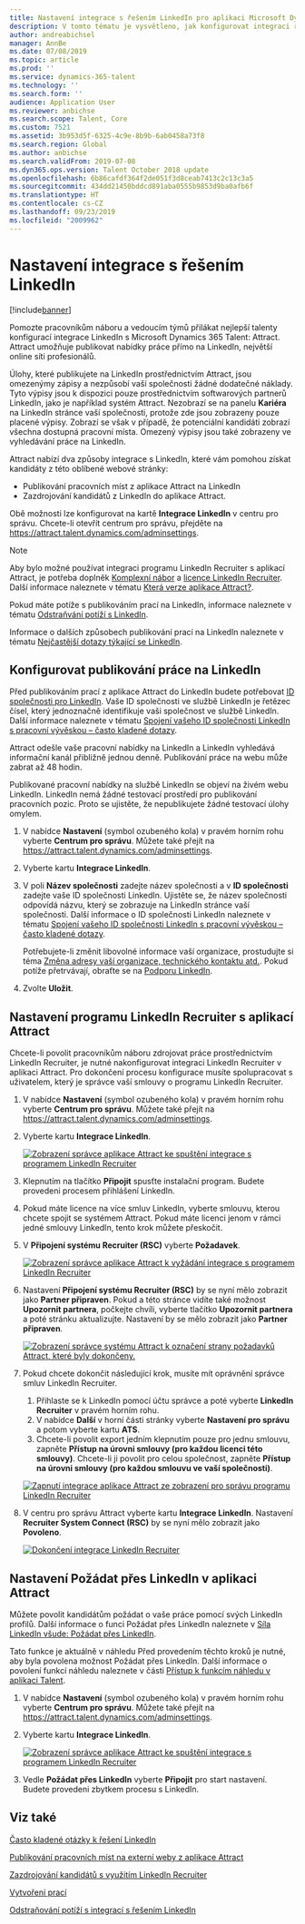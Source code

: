 ```yaml
---
title: Nastavení integrace s řešením LinkedIn pro aplikaci Microsoft Dynamics 365 Talent - Attract
description: V tomto tématu je vysvětleno, jak konfigurovat integraci řešení LinkedIn v aplikaci Microsoft Dynamics 365 Talent - Attract, aby bylo možné snadno publikovat práce na LinkedIn z aplikace Attract a aby vaši pracovníci náboru mohli synchronizovat své informace o náboru s profilem kandidáta na LinkedIn.
author: andreabichsel
manager: AnnBe
ms.date: 07/08/2019
ms.topic: article
ms.prod: ''
ms.service: dynamics-365-talent
ms.technology: ''
ms.search.form: ''
audience: Application User
ms.reviewer: anbichse
ms.search.scope: Talent, Core
ms.custom: 7521
ms.assetid: 3b953d5f-6325-4c9e-8b9b-6ab0458a73f8
ms.search.region: Global
ms.author: anbichse
ms.search.validFrom: 2019-07-08
ms.dyn365.ops.version: Talent October 2018 update
ms.openlocfilehash: 6b86cafdf364f2de051f3d8ceab7413c2c13c3a5
ms.sourcegitcommit: 434dd21450bddcd891aba0555b9853d9ba0afb6f
ms.translationtype: HT
ms.contentlocale: cs-CZ
ms.lasthandoff: 09/23/2019
ms.locfileid: "2009962"
---
```

# <a name="set-up-linkedin-integration"></a>Nastavení integrace s řešením LinkedIn

[!include[banner](../includes/banner.md)]

Pomozte pracovníkům náboru a vedoucím týmů přilákat nejlepší talenty konfigurací integrace LinkedIn s Microsoft Dynamics 365 Talent: Attract. Attract umožňuje publikovat nabídky práce přímo na LinkedIn, největší online síti profesionálů.

Úlohy, které publikujete na LinkedIn prostřednictvím Attract, jsou omezenýmy zápisy a nezpůsobí vaší společnosti žádné dodatečné náklady. Tyto výpisy jsou k dispozici pouze prostřednictvím softwarových partnerů LinkedIn, jako je například systém Attract. Nezobrazí se na panelu **Kariéra** na LinkedIn stránce vaší společnosti, protože zde jsou zobrazeny pouze placené výpisy. Zobrazí se však v případě, že potenciální kandidáti zobrazí všechna dostupná pracovní místa. Omezený výpisy jsou také zobrazeny ve vyhledávání práce na LinkedIn.

Attract nabízí dva způsoby integrace s LinkedIn, které vám pomohou získat kandidáty z této oblíbené webové stránky:

- Publikování pracovních míst z aplikace Attract na LinkedIn
- Zazdrojování kandidátů z LinkedIn do aplikace Attract.

Obě možnosti lze konfigurovat na kartě **Integrace LinkedIn** v centru pro správu. Chcete-li otevřít centrum pro správu, přejděte na <https://attract.talent.dynamics.com/adminsettings>.

> [!NOTE]
> Aby bylo možné používat integraci programu LinkedIn Recruiter s aplikací Attract, je potřeba doplněk [Komplexní nábor](https://docs.microsoft.com/dynamics365/unified-operations/talent/attract-comprehensive-hiring) a [licence LinkedIn Recruiter](https://business.linkedin.com/talent-solutions/cx/17/08/recruiter-demo-fs2-k18). Další informace naleznete v tématu [Která verze aplikace Attract?](./attract-comprehensive-hiring.md).

Pokud máte potíže s publikováním prací na LinkedIn, informace naleznete v tématu [Odstraňvání potíží s LinkedIn](./attract-troubleshoot-linkedin.md).

Informace o dalších způsobech publikování prací na LinkedIn naleznete v tématu [Nejčastější dotazy týkající se LinkedIn](./attract-linkedin-faq.md).

## <a name="configure-job-posting-to-linkedin"></a>Konfigurovat publikování práce na LinkedIn

Před publikováním prací z aplikace Attract do LinkedIn budete potřebovat [ID společnosti pro LinkedIn](https://aka.ms/findID). Vaše ID společnosti ve službě LinkedIn je řetězec čísel, který jednoznačně identifikuje vaši společnost ve službě LinkedIn. Další informace naleznete v tématu [Spojení vašeho ID společnosti LinkedIn s pracovní vývěskou – často kladené dotazy](https://aka.ms/findID).

Attract odešle vaše pracovní nabídky na LinkedIn a LinkedIn vyhledává informační kanál přibližně jednou denně. Publikování práce na webu může zabrat až 48 hodin.

Publikované pracovní nabídky na službě LinkedIn se objeví na živém webu LinkedIn. LinkedIn nemá žádné testovací prostředí pro publikování pracovních pozic. Proto se ujistěte, že nepublikujete žádné testovací úlohy omylem. 

1. V nabídce **Nastavení** (symbol ozubeného kola) v pravém horním rohu vyberte **Centrum pro správu**. Můžete také přejít na <https://attract.talent.dynamics.com/adminsettings>.
2. Vyberte kartu **Integrace LinkedIn**.
3. V poli **Název společnosti** zadejte název společnosti a v **ID společnosti** zadejte vaše ID společnosti LinkedIn. Ujistěte se, že název společnosti odpovídá názvu, který se zobrazuje na LinkedIn stránce vaší společnosti. Další informace o ID společnosti LinkedIn naleznete v tématu [Spojení vašeho ID společnosti LinkedIn s pracovní vývěskou – často kladené dotazy](https://www.linkedin.com/help/linkedin/answer/98972).

    Potřebujete-li změnit libovolné informace vaší organizace, prostudujte si téma [Změna adresy vaší organizace, technického kontaktu atd.](https://docs.microsoft.com/office365/admin/manage/change-address-contact-and-more). Pokud potíže přetrvávají, obraťte se na [Podporu LinkedIn](https://www.linkedin.com/help/linkedin).

4. Zvolte **Uložit**.

## <a name="set-up-linkedin-recruiter-with-attract"></a>Nastavení programu LinkedIn Recruiter s aplikací Attract 

Chcete-li povolit pracovníkům náboru zdrojovat práce prostřednictvím LinkedIn Recruiter, je nutné nakonfigurovat integraci LinkedIn Recruiter v aplikaci Attract. Pro dokončení procesu konfigurace musíte spolupracovat s uživatelem, který je správce vaší smlouvy o programu LinkedIn Recruiter.

1. V nabídce **Nastavení** (symbol ozubeného kola) v pravém horním rohu vyberte **Centrum pro správu**. Můžete také přejít na <https://attract.talent.dynamics.com/adminsettings>.
2. Vyberte kartu **Integrace LinkedIn**.

    [![Zobrazení správce aplikace Attract ke spuštění integrace s programem LinkedIn Recruiter](./media/LinkedInConnect.png)](./media/LinkedInConnect.png)

3. Klepnutím na tlačítko **Připojit** spusťte instalační program. Budete provedeni procesem přihlášení LinkedIn.
4. Pokud máte licence na více smluv LinkedIn, vyberte smlouvu, kterou chcete spojit se systémem Attract. Pokud máte licenci jenom v rámci jedné smlouvy LinkedIn, tento krok můžete přeskočit.
5. V **Připojení systému Recruiter (RSC)** vyberte **Požadavek**.

    [![Zobrazení správce aplikace Attract k vyžádání integrace s programem LinkedIn Recruiter](./media/RequestLinkedInRSC.png)](./media/RequestLinkedInRSC.png)

6. Nastavení **Připojení systému Recruiter (RSC)** by se nyní mělo zobrazit jako **Partner připraven**. Pokud a této stránce vidíte také možnost **Upozornit partnera**, počkejte chvíli, vyberte tlačítko **Upozornit partnera** a poté stránku aktualizujte. Nastavení by se mělo zobrazit jako **Partner připraven**.

    [![Zobrazení správce systému Attract k označení strany požadavků Attract, které byly dokončeny.](./media/PartnerReadyRSC.png)](./media/PartnerReadyRSC.png)

7. Pokud chcete dokončit následující krok, musíte mít oprávnění správce smluv LinkedIn Recruiter.

    1. Přihlaste se k LinkedIn pomocí účtu správce a poté vyberte **LinkedIn Recruiter** v pravém horním rohu. 
    2. V nabídce **Další** v horní části stránky vyberte **Nastavení pro správu** a potom vyberte kartu **ATS**.
    3. Chcete-li povolit export jedním klepnutím pouze pro jednu smlouvu, zapněte **Přístup na úrovni smlouvy (pro každou licenci této smlouvy)**. Chcete-li ji povolit pro celou společnost, zapněte **Přístup na úrovni smlouvy (pro každou smlouvu ve vaší společnosti)**.

    [![Zapnutí integrace aplikace Attract ze zobrazení pro správu programu LinkedIn Recruiter](./media/EnableRSC.png)](./media/EnableRSC.png)

8. V centru pro správu Attract vyberte kartu **Integrace LinkedIn**. Nastavení **Recruiter System Connect (RSC)** by se nyní mělo zobrazit jako **Povoleno**.

    [![Dokončení integrace LinkedIn Recruiter](./media/RSCSetupComplete.png)](./media/RSCSetupComplete.png)

## <a name="set-up-apply-with-linkedin-in-attract"></a>Nastavení Požádat přes LinkedIn v aplikaci Attract

Můžete povolit kandidátům požádat o vaše práce pomocí svých LinkedIn profilů. Další informace o funci Požádat přes LinkedIn naleznete v [Síla LinkedIn všude: Požádat přes LinkedIn](https://blog.linkedin.com/2011/07/24/apply-with-linkedin).

Tato funkce je aktuálně v náhledu Před provedením těchto kroků je nutné, aby byla povolena možnost Požádat přes LinkedIn. Další informace o povolení funkcí náhledu naleznete v části [Přístup k funkcím náhledu v aplikaci Talent](./access-preview-feature.md).

1. V nabídce **Nastavení** (symbol ozubeného kola) v pravém horním rohu vyberte **Centrum pro správu**. Můžete také přejít na <https://attract.talent.dynamics.com/adminsettings>.
2. Vyberte kartu **Integrace LinkedIn**.

    [![Zobrazení správce aplikace Attract ke spuštění integrace s programem LinkedIn Recruiter](./media/LinkedInConnect.png)](./media/LinkedInConnect.png)

3. Vedle **Požádat přes LinkedIn** vyberte **Připojit** pro start nastavení. Budete provedeni zbytkem procesu s LinkedIn.

## <a name="see-also"></a>Viz také

[Často kladené otázky k řešení LinkedIn](./attract-linkedin-faq.md)

[Publikování pracovních míst na externí weby z aplikace Attract](./posting-jobs-external.md)

[Zazdrojování kandidátů s využitím LinkedIn Recruiter](./attract-linkedin-recruiter.md)

[Vytvoření prací](./creating-jobs-attract.md)

[Odstraňování potíží s integrací s řešením LinkedIn](./attract-troubleshoot-linkedin.md)
